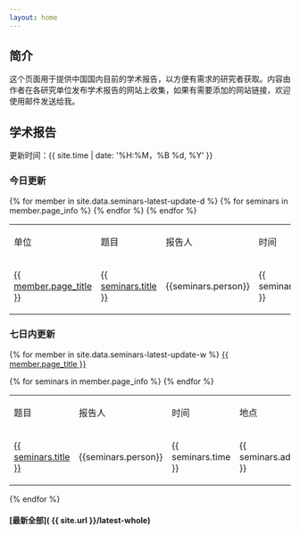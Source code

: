 ```yaml
---
layout: home
---
```

## 简介

这个页面用于提供中国国内目前的学术报告，以方便有需求的研究者获取。内容由作者在各研究单位发布学术报告的网站上收集，如果有需要添加的网站链接，欢迎使用邮件发送给我。

## 学术报告

更新时间：{{ site.time | date: '%H:%M，%B %d, %Y' }}

### 今日更新
<table>
  <tbody>
    <tr>
        <td><p>单位</p></td>
		<td><p>题目</p></td>
		<td><p>报告人</p></td>
		<td><p>时间</p></td>
		<td><p>地点</p></td>
		<td><p>详细信息</p></td>
    </tr>
{% for member in site.data.seminars-latest-update-d %}
    {% for seminars in member.page_info %}
    <tr>
        <td><a href="{{ member.page_url }}">{{ member.page_title }} </a></td>
    	<td><a href="{{ seminars.href }}">{{ seminars.title }}</a></td>
        <td><p>{{seminars.person}}</p></td>
        <td><p>{{ seminars.time }}</p></td>
		<td><p>{{ seminars.address }}</p></td>
		<td><p>{{ seminars.info }}</p></td>
    </tr>
    {% endfor %}
{% endfor %}
    </tbody>
</table>

### 七日内更新

{% for member in site.data.seminars-latest-update-w %}
<a href="{{ member.page_url }}">{{ member.page_title }} </a>
<table>
  <tbody>
    <tr>
		<td><p>题目</p></td>
		<td><p>报告人</p></td>
		<td><p>时间</p></td>
		<td><p>地点</p></td>
		<td><p>详细信息</p></td>
    </tr>
    {% for seminars in member.page_info %}
    <tr>
    	<td><a href="{{ seminars.href }}">{{ seminars.title }}</a></td>
        <td><p>{{seminars.person}}</p></td>
        <td><p>{{ seminars.time }}</p></td>
		<td><p>{{ seminars.address }}</p></td>
		<td><p>{{ seminars.info }}</p></td>
    </tr>
    {% endfor %}
        </tbody>
</table>
{% endfor %}

#### [最新全部]( {{ site.url }}/latest-whole)
